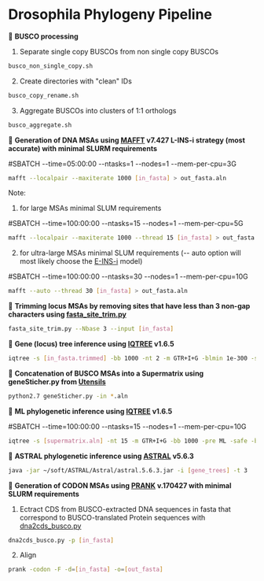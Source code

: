 # Drosophila Phylogeny Pipeline 

:red_circle: **BUSCO processing**
1) Separate single copy BUSCOs from non single copy BUSCOs    
```bash
busco_non_single_copy.sh
```
2) Create directories with "clean" IDs     
```bash
busco_copy_rename.sh
```     
3) Aggregate BUSCOs into clusters of 1:1 orthologs 
```bash
busco_aggregate.sh
```
:red_circle: **Generation of DNA MSAs using [MAFFT](https://mafft.cbrc.jp/alignment/software/) v7.427 L-INS-i strategy (most accurate) with minimal SLURM requirements**

#SBATCH --time=05:00:00 --ntasks=1 --nodes=1 --mem-per-cpu=3G
```bash
mafft --localpair --maxiterate 1000 [in_fasta] > out_fasta.aln
```
Note: 
1) for large MSAs minimal SLUM requirements 

#SBATCH --time=100:00:00 --ntasks=15 --nodes=1 --mem-per-cpu=5G
```bash
mafft --localpair --maxiterate 1000 --thread 15 [in_fasta] > out_fasta.aln
```
2) for ultra-large MSAs minimal SLUM requirements (-- auto option will most likely choose the [E-INS-i](https://mafft.cbrc.jp/alignment/software/manual/manual.html) model)

#SBATCH --time=100:00:00 --ntasks=30 --nodes=1 --mem-per-cpu=10G
```bash
mafft --auto --thread 30 [in_fasta] > out_fasta.aln
```
:red_circle: **Trimming locus MSAs by removing sites that have less than 3 non-gap characters using [fasta_site_trim.py](https://github.com/SchriderLab/drosophila_phylogeny/blob/master/scripts/fasta_site_trim.py)**
```bash
fasta_site_trim.py --Nbase 3 --input [in_fasta]
```
:red_circle: **Gene (locus) tree inference using [IQTREE](http://www.iqtree.org/) v1.6.5**
```bash
iqtree -s [in_fasta.trimmed] -bb 1000 -nt 2 -m GTR+I+G -blmin 1e-300 -safe
```


:red_circle: **Concatenation of BUSCO MSAs into a Supermatrix using geneSticher.py from [Utensils](https://github.com/ballesterus/Utensils)**  
```bash
python2.7 geneSticher.py -in *.aln
```

:red_circle: **ML phylogenetic inference using [IQTREE](http://www.iqtree.org/) v1.6.5**

#SBATCH --time=100:00:00 --ntasks=15 --nodes=1 --mem-per-cpu=10G
```bash
iqtree -s [supermatrix.aln] -nt 15 -m GTR+I+G -bb 1000 -pre ML -safe -bb 1000 -alrt 1000 -abayes
```
:red_circle: **ASTRAL phylogenetic inference using [ASTRAL](https://github.com/smirarab/ASTRAL) v5.6.3**
```bash
java -jar ~/soft/ASTRAL/Astral/astral.5.6.3.jar -i [gene_trees] -t 3
```
:red_circle: **Generation of CODON MSAs using [PRANK](http://wasabiapp.org/software/prank/) v.170427 with minimal SLURM requirements**

1) Ectract CDS from BUSCO-extracted DNA sequences in fasta that correspond to BUSCO-translated Protein sequences with [dna2cds_busco.py](https://github.com/SchriderLab/drosophila_phylogeny/blob/master/scripts/dna2cds_busco.py)
```bash
dna2cds_busco.py -p [in_fasta] 
```
2) Align 
```bash
prank -codon -F -d=[in_fasta] -o=[out_fasta]
```





